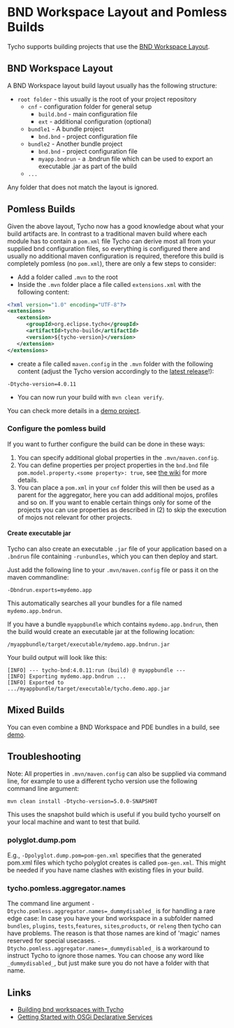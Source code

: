 # BND Workspace Layout and Pomless Builds

Tycho supports building projects that use the [BND Workspace Layout](https://bndtools.org/concepts.html).

## BND Workspace Layout
A BND Workspace layout build layout usually has the following structure:

- `root folder` - this usually is the root of your project repository
    - `cnf` - configuration folder for general setup
        - `build.bnd` - main configuration file
        - `ext` - additional configuration (optional)
    - `bundle1` - A bundle project
        - `bnd.bnd` - project configuration file
    - `bundle2` - Another bundle project
        - `bnd.bnd` - project configuration file
        - `myapp.bndrun` - a .bndrun file which can be used to export an executable .jar as part of the build
    - `...`

Any folder that does not match the layout is ignored.

## Pomless Builds
Given the above layout, Tycho now has a good knowledge about what your build artifacts are.
In contrast to a traditional maven build where each module has to contain a `pom.xml` file Tycho can derive most all from your supplied bnd configuration files, so everything is configured there and usually no additional maven configuration is required, therefore this build is completely pomless (no `pom.xml`), there are only a few steps to consider:

- Add a folder called `.mvn` to the root
- Inside the `.mvn` folder place a file called `extensions.xml` with the following content:
```xml
<?xml version="1.0" encoding="UTF-8"?>
<extensions>
   <extension>
      <groupId>org.eclipse.tycho</groupId>
      <artifactId>tycho-build</artifactId>
      <version>${tycho-version}</version>
   </extension>
</extensions>
```

- create a file called `maven.config` in the `.mvn` folder with the following content (adjust the Tycho version accordingly to the [latest release](https://github.com/eclipse-tycho/tycho/releases)!):
```properties
-Dtycho-version=4.0.11
```

- You can now run your build with `mvn clean verify`.

You can check more details in a [demo project](https://github.com/eclipse-tycho/tycho/tree/master/demo/bnd-workspace).

### Configure the pomless build

If you want to further configure the build can be done in these ways:

1. You can specify additional global properties in the `.mvn/maven.config`.
2. You can define properties per project properties in the `bnd.bnd` file `pom.model.property.<some property>: true`, see [the wiki](https://github.com/eclipse-tycho/tycho/wiki/Tycho-Pomless#overwrite-group-and-artifact-ids) for more details.
3. You can place a `pom.xml` in your `cnf` folder this will then be used as a parent for the aggregator, here you can add additional mojos, profiles and so on. If you want to enable certain things only for some of the projects you can use properties as described in (2) to skip the execution of mojos not relevant for other projects.

#### Create executable jar

Tycho can also create an executable `.jar` file of your application based on a `.bndrun` file containing `-runbundles`, which you can then deploy and start.

Just add the following line to your `.mvn/maven.config` file or pass it on the maven commandline:

```
-Dbndrun.exports=mydemo.app
```

This automatically searches all your bundles for a file named `mydemo.app.bndrun`.

If you have a bundle `myappbundle` which contains `mydemo.app.bndrun`, then the build would create an executable jar at the following location:

`/myappbundle/target/executable/mydemo.app.bndrun.jar`

Your build output will look like this:

```
[INFO] --- tycho-bnd:4.0.11:run (build) @ myappbundle ---
[INFO] Exporting mydemo.app.bndrun ...
[INFO] Exported to .../myappbundle/target/executable/tycho.demo.app.jar
```


## Mixed Builds

You can even combine a BND Workspace and PDE bundles in a build, see [demo](https://github.com/eclipse-tycho/tycho/tree/master/demo/bnd-pde-workspace).


## Troubleshooting

Note: All properties in `.mvn/maven.config` can also be supplied via command line, for example to use a different tycho version use the following command line argument:

`mvn clean install -Dtycho-version=5.0.0-SNAPSHOT`

This uses the snapshot build which is useful if you build tycho yourself on your local machine and want to test that build.


### polyglot.dump.pom

E.g., `-Dpolyglot.dump.pom=pom-gen.xml` specifies that the generated pom.xml files which tycho polyglot creates is called `pom-gen.xml`. 
This might be needed if you have name clashes with existing files in your build.


### tycho.pomless.aggregator.names

The command line argument `-Dtycho.pomless.aggregator.names=_dummydisabled_` is for handling a rare edge case: 
In case you have your bnd workspace in a subfolder named `bundles`, `plugins`, `tests`,`features`, `sites`,`products`, or `releng` then tycho can have problems.
The reason is that those names are kind of 'magic' names reserved for special usecases. 
`-Dtycho.pomless.aggregator.names=_dummydisabled_` is a workaround to instruct Tycho to ignore those names. You can choose any word like `_dummydisabled_`, but just make sure you do not have a folder with that name.

## Links

- [Building bnd workspaces with Tycho](https://bnd.discourse.group/t/building-bnd-workspaces-with-pomless-maven-via-eclipse-tycho/)
- [Getting Started with OSGi Declarative Services](https://vogella.com/blog/getting-started-with-osgi-declarative-services-2024/)